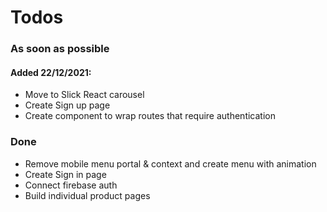 # Todos

### As soon as possible

#### Added 22/12/2021:

- Move to Slick React carousel
- Create Sign up page
- Create component to wrap routes that require authentication

### Done

- Remove mobile menu portal & context and create menu with animation
- Create Sign in page
- Connect firebase auth
- Build individual product pages
